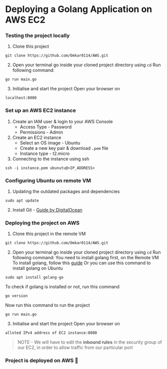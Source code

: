 # Deploying a Golang Application on AWS EC2

### Testing the project locally

1. Clone this project
```
git clone https://github.com/Omkar0114/AWS.git
```
2. Open your terminal
go inside your cloned project directory using `cd`
Run following command:
```
go run main.go
```
3. Initialise and start the project
Open your browser on 
```
localhost:8080
```

### Set up an AWS EC2 instance

1. Create an IAM user & login to your AWS Console
    - Access Type - Password
    - Permissions - Admin
2. Create an EC2 instance
    - Select an OS image - Ubuntu
    - Create a new key pair & download `.pem` file
    - Instance type - t2.micro
3. Connecting to the instance using ssh
```
ssh -i instance.pem ubunutu@<IP_ADDRESS>
```

### Configuring Ubuntu on remote VM

1. Updating the outdated packages and dependencies
```
sudo apt update
```
2. Install Git - [Guide by DigitalOcean](https://www.digitalocean.com/community/tutorials/how-to-install-git-on-ubuntu-22-04)

### Deploying the project on AWS

1. Clone this project in the remote VM
```
git clone https://github.com/Omkar0114/AWS.git
```
2. Open your terminal
go inside your cloned project directory using `cd`
Run following command:
You need to install golang first, on the Remote VM
To install golang, follow this [guide](https://golang.org/doc/install)
Or you can use this command to install golang on Ubuntu
```
sudo apt install golang-go
```
To check if golang is installed or not, run this command
```
go version
```
Now run this command to run the project
```
go run main.go
```
3. Initialise and start the project
Open your browser on 
```
alloted IPv4 address of EC2 instance:8080
```
> NOTE - We will have to edit the **inbound rules** in the security group of our EC2, in order to allow traffic from our particular port

### Project is deployed on AWS 🎉